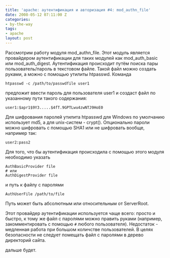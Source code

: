 ```yaml
---
title: 'apache: аутентификация и авторизация #4: mod_authn_file'
date: 2008-05-12 07:11:00 Z
categories:
- by-the-way
tags:
- apache
layout: post
---
```


Рассмотрим работу модуля mod_authn_file. Этот модуль является
провайдером аутентификации для таких модулей как mod_auth_basic или
mod_auth_digest. Аутентификация происходит путём поиска пары
пользователь/пароль в текстовом файле. Такой файл можно создать
руками, а можно с помощью утилиты htpasswd. Команда

	htpasswd -c /path/to/passwdfile user1

предложит ввести пароль для пользователя user1 и создаст файл по
указанному пути такого содержания:

	user1:$apr1$9Y3.....$4fT.9GPTLwu4zwNTJ9HoE0

Для шифрования паролей утилита htpasswd для Windows по умолчанию
использует md5, а для unix-систем - crypt(). Опционально пароли можно
шифровать с помощью SHA1 или не шифровать вообще, например так:

	user2:pass2

Для того, что бы аутентификация происходила с помощью этого модуля
необходимо указать

	AuthBasicProvider file
	# или
	AuthDigestProvider file

и путь к файлу с паролями

	AuthUserFile /path/to/file

Путь может быть абсолютным или относительным от ServerRoot.

Этот провайдер аутентификации используется чаще всего: просто и
быстро, к тому же файл с паролями можно править руками (например,
закомментировать с помощью `#` любого пользователя). Недостаток -
медленная работа при большом количстве пользователей. В целях
безопасности не следует помещать файл с паролями в дерево директорий
сайта.

дальше будет.


